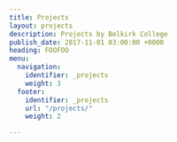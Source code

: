```yaml
---
title: Projects
layout: projects
description: Projects by Belkirk College
publish_date: 2017-11-01 03:00:00 +0000
heading: FOOFOO
menu:
  navigation:
    identifier: _projects
    weight: 3
  footer:
    identifier: _projects
    url: "/projects/"
    weight: 2

---
```

